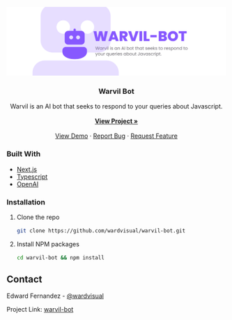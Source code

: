 <div id="top"></div>

<!-- [![Contributors][contributors-shield]][contributors-url]
[![Forks][forks-shield]][forks-url]
[![Stargazers][stars-shield]][stars-url]
[![Issues][issues-shield]][issues-url]
[![MIT License][license-shield]][license-url]
[![LinkedIn][linkedin-shield]][linkedin-url] -->

<!-- PROJECT LOGO -->
<br />
<div align="center">
  <a href="https://github.com/wardvisual/warvil-bot">
    <img src="./public/warvil.svg" alt="banner">
  </a>

  <h3 align="center">Warvil Bot</h3>

  <p align="center">Warvil is an AI bot that seeks to respond to your queries about Javascript.
    <br />
    <br />
    <a href="https://github.com/wardvisual/warvil-bot"><strong>View Project »</strong></a>
    <br />    
    <br />
    <a href="https://github.com/wardvisual/warvil-bot">View Demo</a>
    ·
    <a href="https://github.com/wardvisual/warvil-bot/issues">Report Bug</a>
    ·
    <a href="https://github.com/wardvisual/warvil-bot/issues">Request Feature</a>
  </p>
</div>

### Built With

- [Next.js](https://nextjs.org/)
- [Typescript](https://www.typescriptlang.org/)
- [OpenAI](https://openai.com/)

<!-- INSTALLATION -->

### Installation

1. Clone the repo

   ```sh
   git clone https://github.com/wardvisual/warvil-bot.git
   ```

2. Install NPM packages

   ```sh
   cd warvil-bot && npm install
   ```

<!-- CONTACT -->

## Contact

Edward Fernandez - [@wardvisual](https://twitter.com/wardvisual)

Project Link: [warvil-bot](https://warvil.vercel.app)
